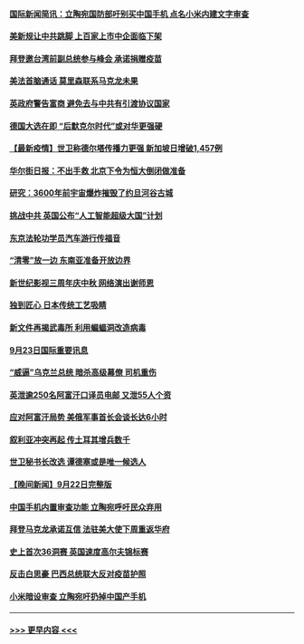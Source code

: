 #### [国际新闻简讯：立陶宛国防部吁别买中国手机 点名小米内建文字审查](../pages/prog202/a103224504.md?t=09241001) 
#### [美新规让中共跳脚 上百家上市中企面临下架](../pages/prog202/a103225487.md?t=09241001) 
#### [拜登邀台湾前副总统参与峰会 承诺捐赠疫苗](../pages/prog202/a103225408.md?t=09241001) 
#### [美法首脑通话 莫里森联系马克龙未果](../pages/prog202/a103225312.md?t=09241001) 
#### [英政府警告富商 避免去与中共有引渡协议国家](../pages/prog202/a103225206.md?t=09241001) 
#### [德国大选在即 “后默克尔时代”或对华更强硬](../pages/prog202/a103225315.md?t=09241001) 
#### [【最新疫情】世卫称德尔塔传播力更强 新加坡日增破1,457例](../pages/prog202/a103225267.md?t=09241001) 
#### [华尔街日报：不出手救 北京下令为恒大倒闭做准备](../pages/prog202/a103225154.md?t=09241001) 
#### [研究：3600年前宇宙爆炸摧毁了约旦河谷古城](../pages/prog202/a103225122.md?t=09241001) 
#### [挑战中共 英国公布“人工智能超级大国”计划](../pages/prog202/a103225125.md?t=09241001) 
#### [东京法轮功学员汽车游行传福音](../pages/prog202/a103225070.md?t=09241001) 
#### [“清零”放一边 东南亚准备开放边界](../pages/prog202/a103225012.md?t=09241001) 
#### [新世纪影视三周年庆中秋 网络演出谢师恩](../pages/prog202/a103224981.md?t=09241001) 
#### [独到匠心 日本传统工艺吸睛](../pages/prog202/a103224963.md?t=09241001) 
#### [新文件再揭武毒所 利用蝙蝠洞改造病毒](../pages/prog202/a103224961.md?t=09241001) 
#### [9月23日国际重要讯息](../pages/prog202/a103224959.md?t=09241001) 
#### [“威逼”乌克兰总统 暗杀高级幕僚 司机重伤](../pages/prog202/a103224917.md?t=09241001) 
#### [英泄逾250名阿富汗口译员电邮 又泄55人个资](../pages/prog202/a103224836.md?t=09241001) 
#### [应对阿富汗局势 美俄军事首长会谈长达6小时](../pages/prog202/a103224814.md?t=09241001) 
#### [叙利亚冲突再起 传土耳其增兵数千](../pages/prog202/a103224785.md?t=09241001) 
#### [世卫秘书长改选 谭德塞或是唯一候选人](../pages/prog202/a103224740.md?t=09241001) 
#### [【晚间新闻】9月22日完整版](../pages/prog202/a103224725.md?t=09241001) 
#### [中国手机内置审查功能 立陶宛呼吁民众弃用](../pages/prog202/a103224571.md?t=09241001) 
#### [拜登马克龙承诺互信 法驻美大使下周重返华府](../pages/prog202/a103224458.md?t=09241001) 
#### [史上首次36洞赛 英国速度高尔夫锦标赛](../pages/prog202/a103224551.md?t=09241001) 
#### [反击白思豪 巴西总统联大反对疫苗护照](../pages/prog202/a103224518.md?t=09241001) 
#### [小米暗设审查 立陶宛吁扔掉中国产手机](../pages/prog202/a103224514.md?t=09241001) 

----
#### [ >>> 更早内容 <<< ](../indexes/prog202-earlier.md)
